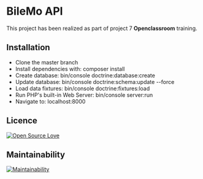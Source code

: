 # BileMo API

This project has been realized as part of project 7 **Openclassroom** training.

## Installation
- Clone the master branch
- Install dependencies with: composer install
- Create database: bin/console doctrine:database:create
- Update database: bin/console doctrine:schema:update --force
- Load data fixtures: bin/console doctrine:fixtures:load
- Run PHP's built-in Web Server: bin/console server:run
- Navigate to: localhost:8000

## Licence

[![Open Source Love](https://badges.frapsoft.com/os/v2/open-source.png?v=103)](https://github.com/ellerbrock/open-source-badges/)

## Maintainability

[![Maintainability](https://api.codeclimate.com/v1/badges/570786c6e4aa90d0627c/maintainability)](https://codeclimate.com/github/gdpweb/bilemo/maintainability)